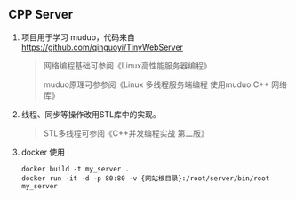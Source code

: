 ## CPP Server
1. 项目用于学习 muduo，代码来自 https://github.com/qinguoyi/TinyWebServer
    >网络编程基础可参阅《Linux高性能服务器编程》
   > 
    >muduo原理可参参阅《Linux 多线程服务端编程 使用muduo C++ 网络库》
2. 线程、同步等操作改用STL库中的实现。
    >STL多线程可参阅《C++并发编程实战 第二版》
3. docker 使用
    ```
   docker build -t my_server .
   docker run -it -d -p 80:80 -v {网站根目录}:/root/server/bin/root my_server
   ```